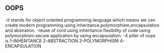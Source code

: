 ## OOPS
-it stands for object oriented programming language.which means we can create modern programming using inheritance,polymorphism,encapsulation and abstration.
-reuse of cord using inheritance.flexibility of code using polymorphism.secure application by using encapsulation.
-4 piller of oops is
1-INHERITANCE
2-ABSTRACTION
3-POLYMORPHISM
4-ENCAPSULATION